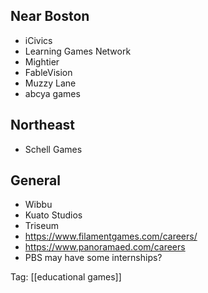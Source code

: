 Near Boston
-----------

 - iCivics
 - Learning Games Network
 - Mightier
 - FableVision
 - Muzzy Lane
 - abcya games

Northeast
-------------

 - Schell Games

 General
 --------

 - Wibbu
 - Kuato Studios
 - Triseum
 - https://www.filamentgames.com/careers/
  - https://www.panoramaed.com/careers
  - PBS may have some internships?

Tag: [[educational games]]